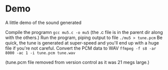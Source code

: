 # Demo

A little demo of the sound generated

Compile the programn `gcc mu5.c -o mu5` (the .c file is in the parent dir along with the others.)
Run the program, piping output to file `./mu5 > tune.pcm` Be quick, the tune is generated at
super-speed and you'll end up with a huge file if you're not careful.
Convert the PCM data to WAV `ffmpeg -f s8 -ar 8000 -ac 1 -i tune.pcm tune.wav`

(tune.pcm file removed from version control as it was 21 megs large.)
